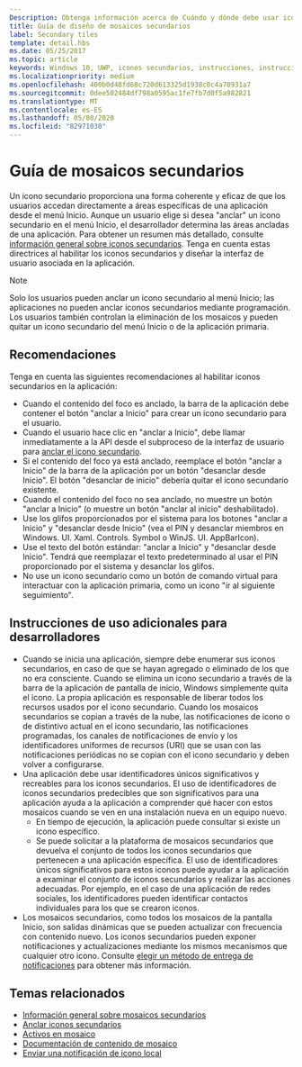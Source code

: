 ```yaml
---
Description: Obtenga información acerca de Cuándo y dónde debe usar iconos secundarios en la aplicación de Windows.
title: Guía de diseño de mosaicos secundarios
label: Secondary tiles
template: detail.hbs
ms.date: 05/25/2017
ms.topic: article
keywords: Windows 10, UWP, iconos secundarios, instrucciones, instrucciones, procedimientos recomendados
ms.localizationpriority: medium
ms.openlocfilehash: 400b0d48fd68c720d613325d1938c0c4a70931a7
ms.sourcegitcommit: 0dee502484df798a0595ac1fe7fb7d0f5a982821
ms.translationtype: MT
ms.contentlocale: es-ES
ms.lasthandoff: 05/08/2020
ms.locfileid: "82971030"
---
```

# <a name="secondary-tile-guidance"></a>Guía de mosaicos secundarios


Un icono secundario proporciona una forma coherente y eficaz de que los usuarios accedan directamente a áreas específicas de una aplicación desde el menú Inicio. Aunque un usuario elige si desea "anclar" un icono secundario en el menú Inicio, el desarrollador determina las áreas ancladas de una aplicación. Para obtener un resumen más detallado, consulte [información general sobre iconos secundarios](secondary-tiles.md). Tenga en cuenta estas directrices al habilitar los iconos secundarios y diseñar la interfaz de usuario asociada en la aplicación.

> [!NOTE]
> Solo los usuarios pueden anclar un icono secundario al menú Inicio; las aplicaciones no pueden anclar iconos secundarios mediante programación. Los usuarios también controlan la eliminación de los mosaicos y pueden quitar un icono secundario del menú Inicio o de la aplicación primaria.


## <a name="recommendations"></a>Recomendaciones

Tenga en cuenta las siguientes recomendaciones al habilitar iconos secundarios en la aplicación:

* Cuando el contenido del foco es anclado, la barra de la aplicación debe contener el botón "anclar a Inicio" para crear un icono secundario para el usuario.
* Cuando el usuario hace clic en "anclar a Inicio", debe llamar inmediatamente a la API desde el subproceso de la interfaz de usuario para [anclar el icono secundario](secondary-tiles-pinning.md).
* Si el contenido del foco ya está anclado, reemplace el botón "anclar a Inicio" de la barra de la aplicación por un botón "desanclar desde Inicio". El botón "desanclar de inicio" debería quitar el icono secundario existente.
* Cuando el contenido del foco no sea anclado, no muestre un botón "anclar a Inicio" (o muestre un botón "anclar al inicio" deshabilitado).
* Use los glifos proporcionados por el sistema para los botones "anclar a Inicio" y "desanclar desde Inicio" (vea el PIN y desanclar miembros en Windows. UI. Xaml. Controls. Symbol o WinJS. UI. AppBarIcon).
* Use el texto del botón estándar: "anclar a Inicio" y "desanclar desde Inicio". Tendrá que reemplazar el texto predeterminado al usar el PIN proporcionado por el sistema y desanclar los glifos.
* No use un icono secundario como un botón de comando virtual para interactuar con la aplicación primaria, como un icono "ir al siguiente seguimiento".


## <a name="additional-usage-guidance-for-devs"></a>Instrucciones de uso adicionales para desarrolladores

* Cuando se inicia una aplicación, siempre debe enumerar sus iconos secundarios, en caso de que se hayan agregado o eliminado de los que no era consciente. Cuando se elimina un icono secundario a través de la barra de la aplicación de pantalla de inicio, Windows simplemente quita el icono. La propia aplicación es responsable de liberar todos los recursos usados por el icono secundario. Cuando los mosaicos secundarios se copian a través de la nube, las notificaciones de icono o de distintivo actual en el icono secundario, las notificaciones programadas, los canales de notificaciones de envío y los identificadores uniformes de recursos (URI) que se usan con las notificaciones periódicas no se copian con el icono secundario y deben volver a configurarse.
* Una aplicación debe usar identificadores únicos significativos y recreables para los iconos secundarios. El uso de identificadores de iconos secundarios predecibles que son significativos para una aplicación ayuda a la aplicación a comprender qué hacer con estos mosaicos cuando se ven en una instalación nueva en un equipo nuevo.
  * En tiempo de ejecución, la aplicación puede consultar si existe un icono específico.
  * Se puede solicitar a la plataforma de mosaicos secundarios que devuelva el conjunto de todos los iconos secundarios que pertenecen a una aplicación específica. El uso de identificadores únicos significativos para estos iconos puede ayudar a la aplicación a examinar el conjunto de iconos secundarios y realizar las acciones adecuadas. Por ejemplo, en el caso de una aplicación de redes sociales, los identificadores pueden identificar contactos individuales para los que se crearon iconos.
* Los mosaicos secundarios, como todos los mosaicos de la pantalla Inicio, son salidas dinámicas que se pueden actualizar con frecuencia con contenido nuevo. Los iconos secundarios pueden exponer notificaciones y actualizaciones mediante los mismos mecanismos que cualquier otro icono. Consulte [elegir un método de entrega de notificaciones](choosing-a-notification-delivery-method.md) para obtener más información.


## <a name="related"></a>Temas relacionados

* [Información general sobre mosaicos secundarios](secondary-tiles.md)
* [Anclar iconos secundarios](secondary-tiles-pinning.md)
* [Activos en mosaico](app-assets.md)
* [Documentación de contenido de mosaico](create-adaptive-tiles.md)
* [Enviar una notificación de icono local](sending-a-local-tile-notification.md)
